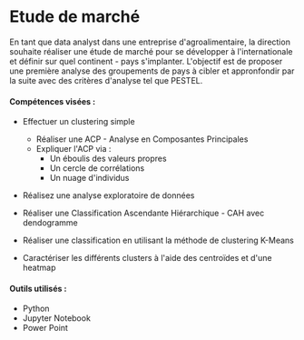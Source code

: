# Etude de marché

En tant que data analyst dans une entreprise d'agroalimentaire, la direction souhaite réaliser une étude de marché pour se développer à l'internationale et définir sur quel continent - pays s'implanter.
L'objectif est de proposer une première analyse des groupements de pays à cibler et appronfondir par la suite avec des critères d'analyse tel que PESTEL.

#### Compétences visées :
- Effectuer un clustering simple
  - Réaliser une ACP - Analyse en Composantes Principales
  - Expliquer l'ACP via :
    - Un éboulis des valeurs propres
    - Un cercle de corrélations
    - Un nuage d'individus
    
- Réalisez une analyse exploratoire de données
- Réaliser une Classification Ascendante Hiérarchique - CAH avec dendogramme
- Réaliser une classification en utilisant la méthode de clustering K-Means
- Caractériser les différents clusters à l'aide des centroïdes et d'une heatmap

#### Outils utilisés :
- Python
- Jupyter Notebook
- Power Point
